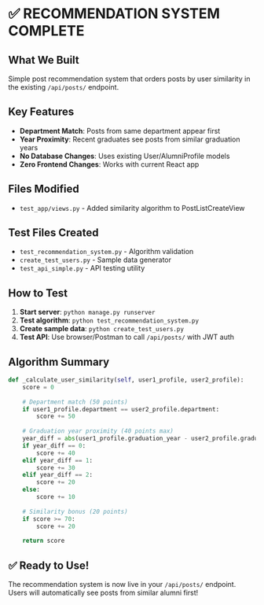 # ✅ RECOMMENDATION SYSTEM COMPLETE

## What We Built
Simple post recommendation system that orders posts by user similarity in the existing `/api/posts/` endpoint.

## Key Features
- **Department Match**: Posts from same department appear first
- **Year Proximity**: Recent graduates see posts from similar graduation years
- **No Database Changes**: Uses existing User/AlumniProfile models
- **Zero Frontend Changes**: Works with current React app

## Files Modified
- `test_app/views.py` - Added similarity algorithm to PostListCreateView

## Test Files Created  
- `test_recommendation_system.py` - Algorithm validation
- `create_test_users.py` - Sample data generator
- `test_api_simple.py` - API testing utility

## How to Test
1. **Start server**: `python manage.py runserver`
2. **Test algorithm**: `python test_recommendation_system.py`
3. **Create sample data**: `python create_test_users.py`
4. **Test API**: Use browser/Postman to call `/api/posts/` with JWT auth

## Algorithm Summary
```python
def _calculate_user_similarity(self, user1_profile, user2_profile):
    score = 0
    
    # Department match (50 points)
    if user1_profile.department == user2_profile.department:
        score += 50
    
    # Graduation year proximity (40 points max)
    year_diff = abs(user1_profile.graduation_year - user2_profile.graduation_year)
    if year_diff == 0:
        score += 40
    elif year_diff == 1:
        score += 30
    elif year_diff == 2:
        score += 20
    else:
        score += 10
    
    # Similarity bonus (20 points)
    if score >= 70:
        score += 20
    
    return score
```

## ✅ Ready to Use!
The recommendation system is now live in your `/api/posts/` endpoint. Users will automatically see posts from similar alumni first!